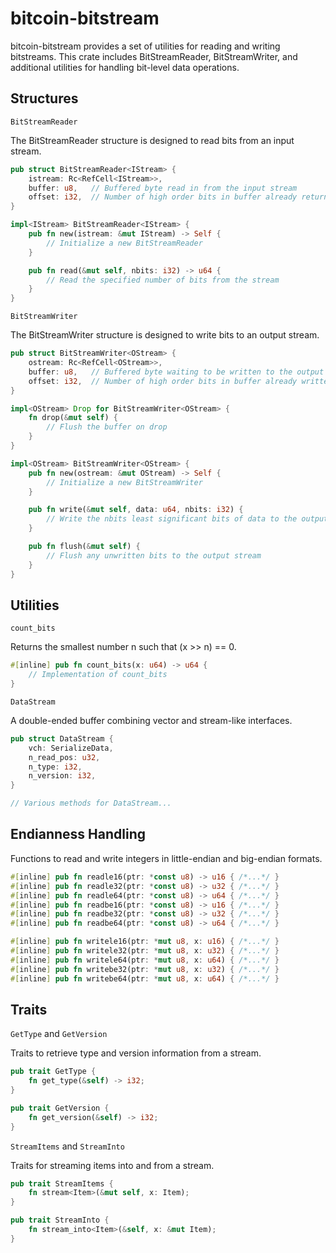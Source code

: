 # bitcoin-bitstream

bitcoin-bitstream provides a set of utilities for reading and writing bitstreams. This crate includes BitStreamReader, BitStreamWriter, and additional utilities for handling bit-level data operations.

## Structures

`BitStreamReader`

The BitStreamReader structure is designed to read bits from an input stream.

```rust
pub struct BitStreamReader<IStream> {
    istream: Rc<RefCell<IStream>>,
    buffer: u8,   // Buffered byte read in from the input stream
    offset: i32,  // Number of high order bits in buffer already returned by previous Read() calls
}

impl<IStream> BitStreamReader<IStream> {
    pub fn new(istream: &mut IStream) -> Self {
        // Initialize a new BitStreamReader
    }

    pub fn read(&mut self, nbits: i32) -> u64 {
        // Read the specified number of bits from the stream
    }
}
```

`BitStreamWriter`

The BitStreamWriter structure is designed to write bits to an output stream.

```rust
pub struct BitStreamWriter<OStream> {
    ostream: Rc<RefCell<OStream>>,
    buffer: u8,   // Buffered byte waiting to be written to the output stream
    offset: i32,  // Number of high order bits in buffer already written by previous Write() calls
}

impl<OStream> Drop for BitStreamWriter<OStream> {
    fn drop(&mut self) {
        // Flush the buffer on drop
    }
}

impl<OStream> BitStreamWriter<OStream> {
    pub fn new(ostream: &mut OStream) -> Self {
        // Initialize a new BitStreamWriter
    }

    pub fn write(&mut self, data: u64, nbits: i32) {
        // Write the nbits least significant bits of data to the output stream
    }

    pub fn flush(&mut self) {
        // Flush any unwritten bits to the output stream
    }
}
```

## Utilities

`count_bits`

Returns the smallest number n such that (x >> n) == 0.

```rust
#[inline] pub fn count_bits(x: u64) -> u64 {
    // Implementation of count_bits
}
```

`DataStream`

A double-ended buffer combining vector and stream-like interfaces.

```rust
pub struct DataStream {
    vch: SerializeData,
    n_read_pos: u32,
    n_type: i32,
    n_version: i32,
}

// Various methods for DataStream...
```

## Endianness Handling

Functions to read and write integers in little-endian and big-endian formats.

```rust
#[inline] pub fn readle16(ptr: *const u8) -> u16 { /*...*/ }
#[inline] pub fn readle32(ptr: *const u8) -> u32 { /*...*/ }
#[inline] pub fn readle64(ptr: *const u8) -> u64 { /*...*/ }
#[inline] pub fn readbe16(ptr: *const u8) -> u16 { /*...*/ }
#[inline] pub fn readbe32(ptr: *const u8) -> u32 { /*...*/ }
#[inline] pub fn readbe64(ptr: *const u8) -> u64 { /*...*/ }

#[inline] pub fn writele16(ptr: *mut u8, x: u16) { /*...*/ }
#[inline] pub fn writele32(ptr: *mut u8, x: u32) { /*...*/ }
#[inline] pub fn writele64(ptr: *mut u8, x: u64) { /*...*/ }
#[inline] pub fn writebe32(ptr: *mut u8, x: u32) { /*...*/ }
#[inline] pub fn writebe64(ptr: *mut u8, x: u64) { /*...*/ }
```

## Traits

`GetType` and `GetVersion`

Traits to retrieve type and version information from a stream.

```rust
pub trait GetType {
    fn get_type(&self) -> i32;
}

pub trait GetVersion {
    fn get_version(&self) -> i32;
}
```

`StreamItems` and `StreamInto`

Traits for streaming items into and from a stream.

```rust
pub trait StreamItems {
    fn stream<Item>(&mut self, x: Item);
}

pub trait StreamInto {
    fn stream_into<Item>(&self, x: &mut Item);
}
```
